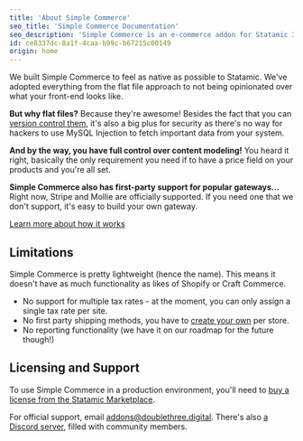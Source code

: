 ```yaml
---
title: 'About Simple Commerce'
seo_title: 'Simple Commerce Documentation'
seo_description: 'Simple Commerce is an e-commerce addon for Statamic 3. Everything is just flat-files, just like it should be. Easy to template and fits in perfectly with the Statamic ecosystem.'
id: ce8337dc-8a1f-4caa-b99c-b67215c00149
origin: home
---
```

We built Simple Commerce to feel as native as possible to Statamic. We've adopted everything from the flat file approach to not being opinionated over what your front-end looks like.

**But why flat files?** Because they're awesome! Besides the fact that you can [version control them](/knowledge-base/version-control-strategies), it's also a big plus for security as there's no way for hackers to use MySQL Injection to fetch important data from your system.

**And by the way, you have full control over content modeling!** You heard it right, basically the only requirement you need if to have a price field on your products and you're all set.

**Simple Commerce also has first-party support for popular gateways...** Right now, Stripe and Mollie are officially supported. If you need one that we don't support, it's easy to build your own gateway.

[Learn more about how it works](/how-it-works)

## Limitations
Simple Commerce is pretty lightweight (hence the name). This means it doesn't have as much functionality as likes of Shopify or Craft Commerce.

* No support for multiple tax rates - at the moment, you can only assign a single tax rate per site.
* No first party shipping methods, you have to [create your own](/shipping) per store.
* No reporting functionality (we have it on our roadmap for the future though!)

## Licensing and Support

To use Simple Commerce in a production environment, you'll need to [buy a license from the Statamic Marketplace](https://statamic.com/addons/double-three-digital/simple-commerce).

For official support, email [addons@doublethree.digital](mailto:addons@doublethree.digital). There's also [a Discord server](/discord), filled with community members.
